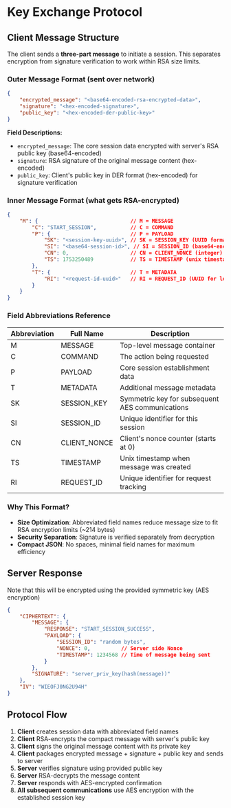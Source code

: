 # Key Exchange Protocol

## Client Message Structure

The client sends a **three-part message** to initiate a session. This separates encryption from signature verification to work within RSA size limits.

### Outer Message Format (sent over network)
```json
{
    "encrypted_message": "<base64-encoded-rsa-encrypted-data>",
    "signature": "<hex-encoded-signature>",
    "public_key": "<hex-encoded-der-public-key>"
}
```

**Field Descriptions:**
- `encrypted_message`: The core session data encrypted with server's RSA public key (base64-encoded)
- `signature`: RSA signature of the original message content (hex-encoded)
- `public_key`: Client's public key in DER format (hex-encoded) for signature verification

### Inner Message Format (what gets RSA-encrypted)
```json
{
    "M": {                              // M = MESSAGE
        "C": "START_SESSION",           // C = COMMAND
        "P": {                          // P = PAYLOAD
            "SK": "<session-key-uuid>", // SK = SESSION_KEY (UUID format)
            "SI": "<base64-session-id>", // SI = SESSION_ID (base64-encoded random bytes)
            "CN": 0,                    // CN = CLIENT_NONCE (integer)
            "TS": 1753250489            // TS = TIMESTAMP (unix timestamp)
        },
        "T": {                          // T = METADATA
            "RI": "<request-id-uuid>"   // RI = REQUEST_ID (UUID for logging/tracking)
        }
    }
}
```

### Field Abbreviations Reference
| Abbreviation | Full Name | Description |
|-------------|-----------|-------------|
| M | MESSAGE | Top-level message container |
| C | COMMAND | The action being requested |
| P | PAYLOAD | Core session establishment data |
| T | METADATA | Additional message metadata |
| SK | SESSION_KEY | Symmetric key for subsequent AES communications |
| SI | SESSION_ID | Unique identifier for this session |
| CN | CLIENT_NONCE | Client's nonce counter (starts at 0) |
| TS | TIMESTAMP | Unix timestamp when message was created |
| RI | REQUEST_ID | Unique identifier for request tracking |

### Why This Format?
- **Size Optimization**: Abbreviated field names reduce message size to fit RSA encryption limits (~214 bytes)
- **Security Separation**: Signature is verified separately from decryption
- **Compact JSON**: No spaces, minimal field names for maximum efficiency

## Server Response
Note that this will be encrypted using the provided symmetric key (AES encryption)
```json
{
    "CIPHERTEXT": {
        "MESSAGE": {
            "RESPONSE": "START_SESSION_SUCCESS",
            "PAYLOAD": {
                "SESSION_ID": "random bytes",
                "NONCE": 0,          // Server side Nonce
                "TIMESTAMP": 1234568 // Time of message being sent
            }
        },
        "SIGNATURE": "server_priv_key(hash(message))"
    },
    "IV": "WIEOFJ0NG2U94H"
}
```

## Protocol Flow
1. **Client** creates session data with abbreviated field names
2. **Client** RSA-encrypts the compact message with server's public key
3. **Client** signs the original message content with its private key
4. **Client** packages encrypted message + signature + public key and sends to server
5. **Server** verifies signature using provided public key
6. **Server** RSA-decrypts the message content
7. **Server** responds with AES-encrypted confirmation
8. **All subsequent communications** use AES encryption with the established session key
